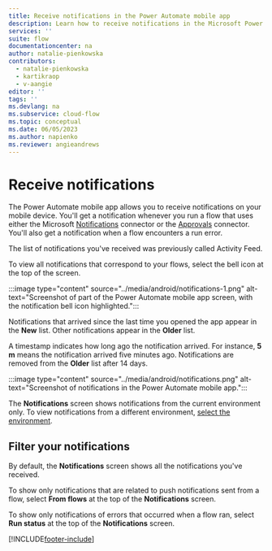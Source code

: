 ```yaml
---
title: Receive notifications in the Power Automate mobile app
description: Learn how to receive notifications in the Microsoft Power Automate mobile app.
services: ''
suite: flow
documentationcenter: na
author: natalie-pienkowska
contributors:
  - natalie-pienkowska
  - kartikraop
  - v-aangie
editor: ''
tags: ''
ms.devlang: na
ms.subservice: cloud-flow
ms.topic: conceptual
ms.date: 06/05/2023
ms.author: napienko
ms.reviewer: angieandrews
---
```


# Receive notifications

The Power Automate mobile app allows you to receive notifications on your mobile device. You'll get a notification whenever you run a flow that uses either the Microsoft [Notifications](/connectors/flowpush/) connector or the [Approvals](/connectors/approvals/) connector. You'll also get a notification when a flow encounters a run error.

The list of notifications you've received was previously called Activity Feed.

To view all notifications that correspond to your flows, select the bell icon at the top of the screen.

:::image type="content" source="../media/android/notifications-1.png" alt-text="Screenshot of part of the Power Automate mobile app screen, with the notification bell icon highlighted.":::

Notifications that arrived since the last time you opened the app appear in the **New** list. Other notifications appear in the **Older** list.

A timestamp indicates how long ago the notification arrived. For instance, **5 m** means the notification arrived five minutes ago. Notifications are removed from the **Older** list after 14 days.

:::image type="content" source="../media/android/notifications.png" alt-text="Screenshot of notifications in the Power Automate mobile app.":::

The **Notifications** screen shows notifications from the current environment only. To view notifications from a different environment, [select the environment](overview-mobile.md#change-environments).

## Filter your notifications

By default, the **Notifications** screen shows all the notifications you've received.

To show only notifications that are related to push notifications sent from a flow, select **From flows** at the top of the **Notifications** screen.

To show only notifications of errors that occurred when a flow ran, select **Run status** at the top of the **Notifications** screen.

[!INCLUDE[footer-include](../includes/footer-banner.md)]
